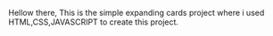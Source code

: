 Hellow there,
This is the simple expanding cards project where i used HTML,CSS,JAVASCRIPT
to create this project.
